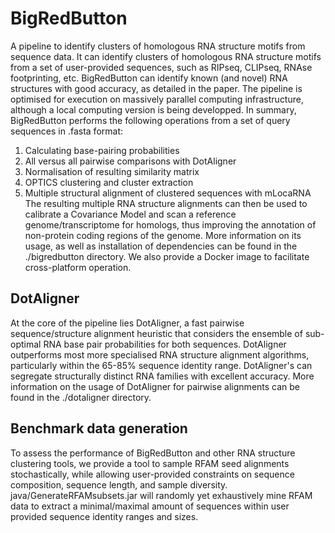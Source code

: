 # BigRedButton
A pipeline to identify clusters of homologous RNA structure motifs from sequence data. It can identify clusters of homologous RNA structure motifs from a set of user-provided sequences, such as RIPseq, CLIPseq, RNAse footprinting, etc. BigRedButton can identify known (and novel) RNA structures with good accuracy, as detailed in the paper. 
The pipeline is optimised for execution on massively parallel computing infrastructure, although a local computing version is being developped. 
In summary, BigRedButton performs the following operations from a set of query sequences in .fasta format: 
1. Calculating base-pairing probabilities
2. All versus all pairwise comparisons with DotAligner 
3. Normalisation of resulting similarity matrix
4. OPTICS clustering and cluster extraction 
5. Multiple structural alignment of clustered sequences with mLocaRNA 
The resulting multiple RNA structure alignments can then be used to calibrate a Covariance Model and scan a reference genome/transcriptome for homologs, thus improving the annotation of non-protein coding regions of the genome. 
More information on its usage, as well as installation of dependencies can be found in the ./bigredbutton directory. We also provide a Docker image to facilitate cross-platform operation. 

## DotAligner
At the core of the pipeline lies DotAligner, a fast pairwise sequence/structure alignment heuristic that considers the ensemble of sub-optimal RNA base pair probabilities for both sequences. DotAligner outperforms most more specialised RNA structure alignment algorithms, particularly within the 65-85% sequence identity range. DotAligner's can segregate structurally distinct RNA families with excellent accuracy.
More information on the usage of DotAligner for pairwise alignments can be found in the ./dotaligner directory.

## Benchmark data generation
To assess the performance of BigRedButton and other RNA structure clustering tools, we provide a tool to sample RFAM seed alignments stochastically, while allowing user-provided constraints on sequence composition, sequence length, and sample diversity. java/GenerateRFAMsubsets.jar will randomly yet exhaustively mine RFAM data to extract a minimal/maximal amount of sequences within user provided sequence identity ranges and sizes. 
